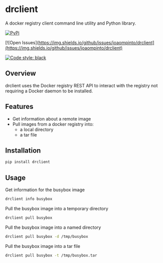 # drclient
A docker registry client command line utility and Python library.

[![PyPi](https://img.shields.io/pypi/v/drclient.svg?style=flat-square)](https://pypi.python.org/pypi/drclient)

[![Open Issues](https://img.shields.io/github/issues/joaompinto/drclient](https://img.shields.io/github/issues/joaompinto/drclient)


[![Code style: black](https://img.shields.io/badge/code%20style-black-000000.svg?style=flat-square)](https://github.com/ambv/black)


## Overview

drclient uses the Docker registry REST API to interact with the registry not requiring a Docker daemon to be installed.


## Features

- Get information about a remote image
- Pull images from a docker registry into:
    - a local directory
    - a tar file

## Installation

```bash
pip install drclient
```

## Usage

Get information for the busybox image

```bash
drclient info busybox
```

Pull the busybox image into a temporary directory

```bash
drclient pull busybox
```

Pull the busybox image into a named directory

```bash
drclient pull busybox -d /tmp/busybox
```

Pull the busybox image into a tar file

```bash
drclient pull busybox -t /tmp/busybox.tar
```
